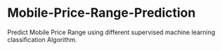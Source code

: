 # Mobile-Price-Range-Prediction


Predict Mobile Price Range using different supervised machine learning classification Algorithm. 
